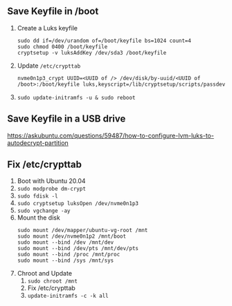 ## Save Keyfile in /boot
1. Create a Luks keyfile
    ```
    sudo dd if=/dev/urandom of=/boot/keyfile bs=1024 count=4
    sudo chmod 0400 /boot/keyfile
    cryptsetup -v luksAddKey /dev/sda3 /boot/keyfile
    ````
 1. Update `/etc/crypttab`
    ```
    nvme0n1p3_crypt UUID=<UUID of /> /dev/disk/by-uuid/<UUID of /boot>:/boot/keyfile luks,keyscript=/lib/cryptsetup/scripts/passdev
    ```
 
 1. ```sudo update-initramfs -u & sudo reboot```
 
 ## Save Keyfile in a USB drive
 https://askubuntu.com/questions/59487/how-to-configure-lvm-luks-to-autodecrypt-partition

 
## Fix /etc/crypttab

1. Boot with Ubuntu 20.04 
1. ```sudo modprobe dm-crypt```
1. ```sudo fdisk -l```
1. ```sudo cryptsetup luksOpen /dev/nvme0n1p3```
1. ```sudo vgchange -ay```
1. Mount the disk 
    ```
    sudo mount /dev/mapper/ubuntu-vg-root /mnt
    sudo mount /dev/nvme0n1p2 /mnt/boot
    sudo mount --bind /dev /mnt/dev 
    sudo mount --bind /dev/pts /mnt/dev/pts
    sudo mount --bind /proc /mnt/proc
    sudo mount --bind /sys /mnt/sys
    ```
1. Chroot and Update
    1. ```sudo chroot /mnt```
    1. Fix /etc/crypttab
    1. ```update-initramfs -c -k all```
